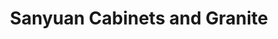 ---
title: "Sanyuan Cabinets and Granite"
url: /seattle/sanyuan-cabinets-and-granite/
shop: Allgemein
---